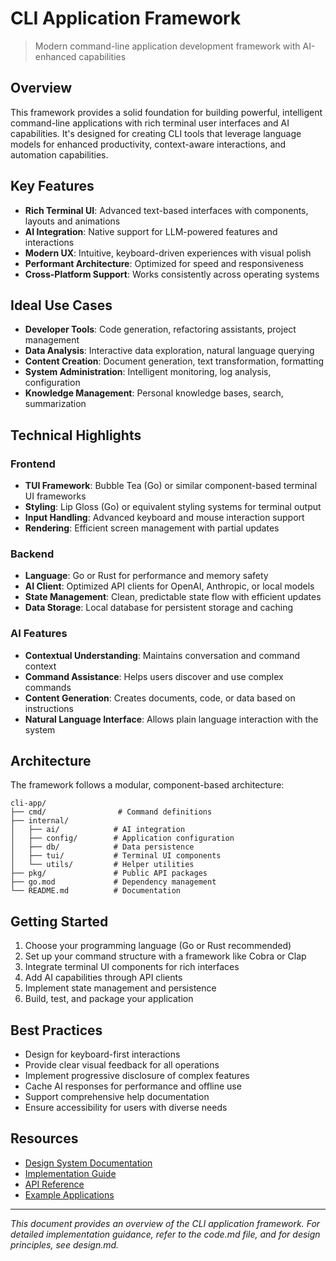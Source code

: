 # CLI Application Framework

> Modern command-line application development framework with AI-enhanced capabilities

## Overview

This framework provides a solid foundation for building powerful, intelligent command-line applications with rich terminal user interfaces and AI capabilities. It's designed for creating CLI tools that leverage language models for enhanced productivity, context-aware interactions, and automation capabilities.

## Key Features

- **Rich Terminal UI**: Advanced text-based interfaces with components, layouts and animations
- **AI Integration**: Native support for LLM-powered features and interactions
- **Modern UX**: Intuitive, keyboard-driven experiences with visual polish
- **Performant Architecture**: Optimized for speed and responsiveness
- **Cross-Platform Support**: Works consistently across operating systems

## Ideal Use Cases

- **Developer Tools**: Code generation, refactoring assistants, project management
- **Data Analysis**: Interactive data exploration, natural language querying
- **Content Creation**: Document generation, text transformation, formatting
- **System Administration**: Intelligent monitoring, log analysis, configuration
- **Knowledge Management**: Personal knowledge bases, search, summarization

## Technical Highlights

### Frontend

- **TUI Framework**: Bubble Tea (Go) or similar component-based terminal UI frameworks
- **Styling**: Lip Gloss (Go) or equivalent styling systems for terminal output
- **Input Handling**: Advanced keyboard and mouse interaction support
- **Rendering**: Efficient screen management with partial updates

### Backend

- **Language**: Go or Rust for performance and memory safety
- **AI Client**: Optimized API clients for OpenAI, Anthropic, or local models
- **State Management**: Clean, predictable state flow with efficient updates
- **Data Storage**: Local database for persistent storage and caching

### AI Features

- **Contextual Understanding**: Maintains conversation and command context
- **Command Assistance**: Helps users discover and use complex commands
- **Content Generation**: Creates documents, code, or data based on instructions
- **Natural Language Interface**: Allows plain language interaction with the system

## Architecture

The framework follows a modular, component-based architecture:

```
cli-app/
├── cmd/                # Command definitions
├── internal/
│   ├── ai/            # AI integration
│   ├── config/        # Application configuration
│   ├── db/            # Data persistence
│   ├── tui/           # Terminal UI components
│   └── utils/         # Helper utilities
├── pkg/               # Public API packages
├── go.mod             # Dependency management
└── README.md          # Documentation
```

## Getting Started

1. Choose your programming language (Go or Rust recommended)
2. Set up your command structure with a framework like Cobra or Clap
3. Integrate terminal UI components for rich interfaces
4. Add AI capabilities through API clients
5. Implement state management and persistence
6. Build, test, and package your application

## Best Practices

- Design for keyboard-first interactions
- Provide clear visual feedback for all operations
- Implement progressive disclosure of complex features
- Cache AI responses for performance and offline use
- Support comprehensive help documentation
- Ensure accessibility for users with diverse needs

## Resources

- [Design System Documentation](./design.md)
- [Implementation Guide](./code.md)
- [API Reference](https://github.com/yourusername/your-cli-framework)
- [Example Applications](https://github.com/yourusername/your-cli-examples)

---

*This document provides an overview of the CLI application framework. For detailed implementation guidance, refer to the code.md file, and for design principles, see design.md.* 